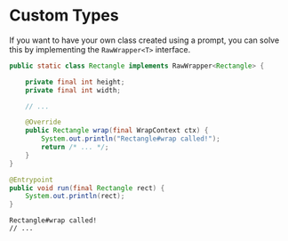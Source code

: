 # Custom Types

If you want to have your own class created using a prompt, you can solve this by implementing the `RawWrapper<T>` interface.

```java
public static class Rectangle implements RawWrapper<Rectangle> {

    private final int height;
    private final int width;

    // ...

    @Override
    public Rectangle wrap(final WrapContext ctx) {
        System.out.println("Rectangle#wrap called!");
        return /* ... */;
    }
}

@Entrypoint
public void run(final Rectangle rect) {
    System.out.println(rect);
}
```

```
Rectangle#wrap called!
// ...
```